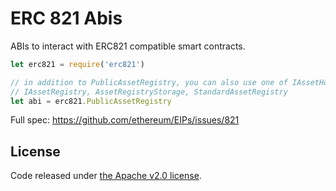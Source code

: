 # ERC 821 Abis

ABIs to interact with ERC821 compatible smart contracts.

```js
let erc821 = require('erc821')

// in addition to PublicAssetRegistry, you can also use one of IAssetHolder,
// IAssetRegistry, AssetRegistryStorage, StandardAssetRegistry
let abi = erc821.PublicAssetRegistry
```

Full spec: https://github.com/ethereum/EIPs/issues/821

## License

Code released under [the Apache v2.0 license](https://github.com/buhrmi/ERC821/blob/master/LICENSE).
